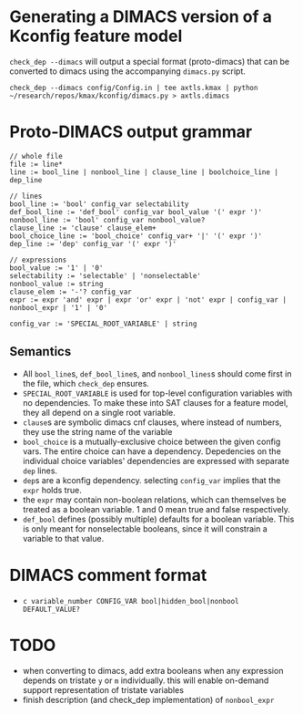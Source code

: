 

# Generating a DIMACS version of a Kconfig feature model

`check_dep --dimacs` will output a special format (proto-dimacs) that
can be converted to dimacs using the accompanying `dimacs.py` script.

    check_dep --dimacs config/Config.in | tee axtls.kmax | python ~/research/repos/kmax/kconfig/dimacs.py > axtls.dimacs
    
# Proto-DIMACS output grammar

    // whole file
    file := line*
    line := bool_line | nonbool_line | clause_line | boolchoice_line | dep_line

    // lines
    bool_line := 'bool' config_var selectability
    def_bool_line := 'def_bool' config_var bool_value '(' expr ')'
    nonbool_line := 'bool' config_var nonbool_value?
    clause_line := 'clause' clause_elem+
    bool_choice_line := 'bool_choice' config_var+ '|' '(' expr ')'
    dep_line := 'dep' config_var '(' expr ')'

    // expressions
    bool_value := '1' | '0'
    selectability := 'selectable' | 'nonselectable'
    nonbool_value := string
    clause_elem := '-'? config_var
    expr := expr 'and' expr | expr 'or' expr | 'not' expr | config_var | nonbool_expr | '1' | '0'

    config_var := 'SPECIAL_ROOT_VARIABLE' | string

## Semantics

- All `bool_line`s, `def_bool_line`s, and `nonbool_lines`s should come first in the file,
  which `check_dep` ensures.
- `SPECIAL_ROOT_VARIABLE` is used for top-level configuration
  variables with no dependencies.  To make these into SAT clauses for
  a feature model, they all depend on a single root variable.
- `clause`s are symbolic dimacs cnf clauses, where instead of numbers,
  they use the string name of the variable
- `bool_choice` is a mutually-exclusive choice between the given
  config vars.  The entire choice can have a dependency.  Depedencies
  on the individual choice variables' dependencies are expressed with
  separate `dep` lines.
- `dep`s are a kconfig dependency.  selecting `config_var` implies
  that the `expr` holds true.
- the `expr` may contain non-boolean relations, which can themselves
  be treated as a boolean variable.  1 and 0 mean true and false
  respectively.
- `def_bool` defines (possibly multiple) defaults for a boolean
  variable.  This is only meant for nonselectable booleans, since it
  will constrain a variable to that value.

# DIMACS comment format

- `c variable_number CONFIG_VAR bool|hidden_bool|nonbool DEFAULT_VALUE?`

# TODO

- when converting to dimacs, add extra booleans when any expression
  depends on tristate `y` or `m` individually.  this will enable
  on-demand support representation of tristate variables
- finish description (and check_dep implementation) of `nonbool_expr`
